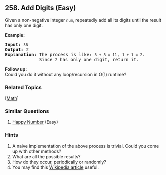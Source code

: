 <!--|This file generated by command(leetcode description); DO NOT EDIT.    |-->
<!--+----------------------------------------------------------------------+-->
<!--|@author    Openset <openset.wang@gmail.com>                           |-->
<!--|@link      https://github.com/openset                                 |-->
<!--|@home      https://github.com/openset/leetcode                        |-->
<!--+----------------------------------------------------------------------+-->

## 258. Add Digits (Easy)

<p>Given a non-negative integer <code>num</code>, repeatedly add all its digits until the result has only one digit.</p>

<p><strong>Example:</strong></p>

<pre>
<strong>Input:</strong> <code>38</code>
<strong>Output:</strong> 2 
<strong>Explanation: </strong>The process is like: <code>3 + 8 = 11</code>, <code>1 + 1 = 2</code>. 
&nbsp;            Since <code>2</code> has only one digit, return it.
</pre>

<p><b>Follow up:</b><br />
Could you do it without any loop/recursion in O(1) runtime?</p>

### Related Topics
  [[Math](https://github.com/openset/leetcode/tree/master/tag/math/README.md)]

### Similar Questions
  1. [Happy Number](https://github.com/openset/leetcode/tree/master/problems/happy-number) (Easy)

### Hints
  1. A naive implementation of the above process is trivial. Could you come up with other methods?
  1. What are all the possible results?
  1. How do they occur, periodically or randomly?
  1. You may find this <a href="https://en.wikipedia.org/wiki/Digital_root" target="_blank">Wikipedia article</a> useful.
